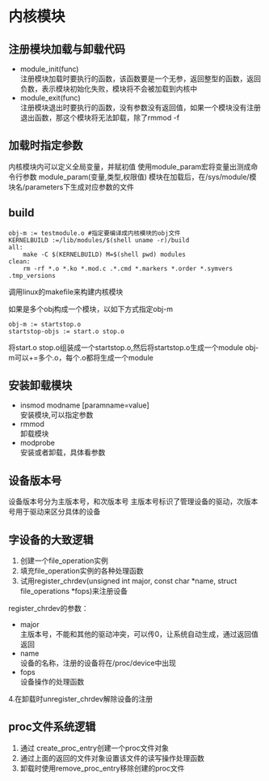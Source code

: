 # 内核模块
## 注册模块加载与卸载代码
+ module_init(func)     
注册模块加载时要执行的函数，该函数要是一个无参，返回整型的函数，返回负数，表示模块初始化失败，模块将不会被加载到内核中
+ module_exit(func)     
注册模块退出时要执行的函数，没有参数没有返回值，如果一个模块没有注册退出函数，那这个模块将无法卸载，除了rmmod -f

## 加载时指定参数
内核模块内可以定义全局变量，并赋初值
使用module_param宏将变量出测成命令行参数
module_param(变量,类型,权限值)
模块在加载后，在/sys/module/模块名/parameters下生成对应参数的文件

## build
```
obj-m := testmodule.o #指定要编译成内核模块的obj文件
KERNELBUILD :=/lib/modules/$(shell uname -r)/build
all:
	make -C $(KERNELBUILD) M=$(shell pwd) modules
clean:
	rm -rf *.o *.ko *.mod.c .*.cmd *.markers *.order *.symvers .tmp_versions
```
调用linux的makefile来构建内核模块

如果是多个obj构成一个模块，以如下方式指定obj-m
```
obj-m := startstop.o
startstop-objs := start.o stop.o
```
将start.o stop.o组装成一个startstop.o,然后将startstop.o生成一个module
obj-m可以+=多个.o，每个.o都将生成一个module

## 安装卸载模块
+ insmod modname [paramname=value]   
安装模块,可以指定参数
+ rmmod     
卸载模块
+ modprobe      
安装或者卸载，具体看参数

## 设备版本号
设备版本号分为主版本号，和次版本号
主版本号标识了管理设备的驱动，次版本号用于驱动来区分具体的设备

## 字设备的大致逻辑
1. 创建一个file_operation实例
2. 填充file_operation实例的各种处理函数
3. 试用register_chrdev(unsigned int major, const char *name, struct file_operations *fops)来注册设备

register_chrdev的参数：
+ major     
主版本号，不能和其他的驱动冲突，可以传0，让系统自动生成，通过返回值返回
+ name      
设备的名称，注册的设备将在/proc/device中出现
+ fops      
设备操作的处理函数

4.在卸载时unregister_chrdev解除设备的注册

## proc文件系统逻辑
1. 通过 create_proc_entry创建一个proc文件对象
2. 通过上面的返回的文件对象设置该文件的读写操作处理函数
3. 卸载时使用remove_proc_entry移除创建的proc文件
